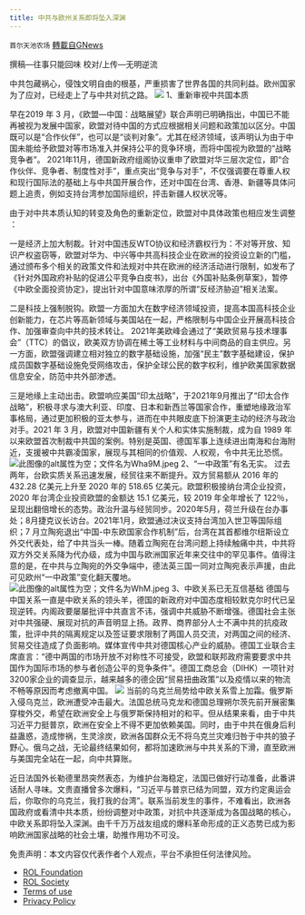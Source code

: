 ```yaml
---
title: 中共与欧州关系即将坠入深渊
---
```

`首尔天池农场` [轉載自GNews](https://gnews.org/zh-hans/2114838/)

撰稿—往事只能回味
校对/上传—无明逆流

中共包藏祸心，侵蚀文明自由的根基，严重损害了世界各国的共同利益。欧州国家为了应对，已经走上了与中共对抗之路。
![](https://assets.gnews.org/wp-content/uploads/2022/03/32.5M.jpeg)
1、重新审视中共国本质

早在2019 年 3 月，《欧盟—中国：战略展望》联合声明已明确指出，中国已不能再被视为发展中国家，欧盟对待中国的方式应根据相关问题和政策加以区分。中国既可以是“合作伙伴”，也可以是“谈判对象”。尤其在经济领域，该声明认为由于中国未能给予欧盟对等市场准入并保持公平的竞争环境，而将中国视为欧盟的“战略竞争者”。
2021年11月，德国新政府组阁协议重申了欧盟对华三层次定位，即“合作伙伴、竞争者、制度性对手”，重点突出“竞争与对手”，不仅强调要在尊重人权和现行国际法的基础上与中共国开展合作，还对中国在台湾、香港、新疆等具体问题上追责，例如支持台湾参加国际组织，抨击新疆人权状况等。

由于对中共本质认知的转变及角色的重新定位，欧盟对中具体政策也相应发生调整 ：

一是经济上加大制裁。针对中国违反WTO协议和经济霸权行为：不对等开放、知识产权盗窃等，欧盟对华为、中兴等中共高科技企业在欧洲的投资设立新的门槛，通过颁布多个相关的政策文件和法规对中共在欧洲的经济活动进行限制，如发布了《针对外国政府补贴的促进公平竞争白皮书》，出台《外国补贴条例草案》，暂停《中欧全面投资协定》，提出针对中国意味浓厚的所谓“反经济胁迫”相关法案。

二是科技上强制脱钩。欧盟一方面加大在数字经济领域投资，提高本国高科技企业创新能力，在芯片等高新领域与美国站在一起，严格限制与中国企业开展高科技合作、加强审查向中共的技术转让。 2021年美欧峰会通过了“美欧贸易与技术理事会”（TTC）的倡议，欧美双方协调在稀土等工业材料与中间商品的自主供应。另一方面，欧盟强调建立相对独立的数字基础设施，加强“民主”数字基础建设，保护成员国数字基础设施免受网络攻击，保护全球公民的数字权利，维护欧美国家数据信息安全，防范中共外部渗透。

三是地缘上主动出击。欧盟响应美国“印太战略”，于2021年9月推出了“印太合作战略”，积极寻求与澳大利亚、印度、日本和新西兰等国家合作，重塑地缘政治军事格局，通过更加积极的亚太参与，进而在中共眼皮底下扮演更主动的经济与政治对手。2021 年 3 月，欧盟对中国新疆有关个人和实体实施制裁，成为自 1989 年以来欧盟首次制裁中共国的案例。特别是英国、德国军事上连续进出南海和台海附近，支援被中共霸凌国家，展现与其相同的价值观、人权观，令中共无比恐慌。
![此图像的alt属性为空；文件名为Wha9M.jpeg](https://assets.gnews.org/wp-content/uploads/2022/03/Wha9M.jpeg)
2、“一中政策”有名无实。
过去两年，台欧实质关系迅速发展，经贸往来不断提升。双方贸易额从 2016 年的 432.28 亿美元上升至 2020 年的 518.65 亿美元。欧盟积极接纳台湾企业投资，2020 年台湾企业投资欧盟的金额达 15.1 亿美元，较 2019 年全年增长了 122％，呈现出翻倍增长的态势。政治升温与经贸同步。2020年5月，荷兰升级在台办事处；8月捷克议长访台。2021年1月，欧盟通过决议支持台湾加入世卫等国际组织；7 月立陶宛退出“中国-中东欧国家合作机制”后，台湾在其首都维尔纽斯设立外交代表处，给了中共当头一棒。随着立陶宛在台湾问题上持续触痛中共，中共将双方外交关系降为代办级，成为中国与欧洲国家近年来交往中的罕见事件。值得注意的是，在中共与立陶宛的外交争端中，德法英三国一同对立陶宛表示声援，由此可见欧州“一中政策”变化翻天覆地。
![此图像的alt属性为空；文件名为WhM.jpeg](https://assets.gnews.org/wp-content/uploads/2022/03/WhM.jpeg)
3、中欧关系已无互信基础
德国与中国关系一直是中欧关系的领头羊，德国的新政府对中国态度相较默克尔时代已呈现逆转。内阁政要屡屡批评中共直言不讳，强调中共威胁不断增强。德国社会主张对中共强硬、展现对抗的声音明显上扬。政界、商界部分人士不满中共的抗疫政策，批评中共的隔离规定以及签证要求限制了两国人员交流，对两国之间的经济、贸易交往造成了负面影响。媒体宣传中共对德国核心产业的威胁。德国工业联合主席直言：“德中两国的市场开放不对称性不可接受，欧盟和联邦政府需要要求中共国作为国际市场的参与者创造公平的竞争条件”。德国工商总会（DIHK）一项针对 3200家企业的调查显示，越来越多的德企因“贸易扭曲政策”以及疫情以来的物流不畅等原因而考虑撤离中国。
![](https://assets.gnews.org/wp-content/uploads/2022/03/W99M.jpeg)
当前的乌克兰局势给中欧关系雪上加霜。俄罗斯入侵乌克兰，欧洲遭受冲击最大。法国总统马克龙和德国总理朔尔茨先前开展密集穿梭外交，希望在欧洲安全上与俄罗斯保持相对的和平。但从结果来看，由于中共习近平力挺普京，欧洲在安全上不得不更加依赖美国。同时，由于中共在俄身后利益蛊惑，造成惨祸，生灵涂炭，欧洲各国群众无不将乌克兰灾难归咎于中共的狼子野心。俄乌之战，无论最终结果如何，都将加速欧洲与中共关系的下滑，直至欧洲与美国完全站在一起，向中共算账。

近日法国外长勒德里昂突然表态，为维护台海稳定，法国已做好行动准备，此番讲话耐人寻味。文贵直播曾多次爆料，“习近平与普京已结为同盟，双方约定奥运会后，你取你的乌克兰，我打我的台湾”。联系当前发生的事件，不难看出，欧洲各国政府或看清中共本质，纷纷调整对中政策，对抗中共逐渐成为各国战略的核心，中欧关系即将坠入深渊。由千千万万战友组成的爆料革命形成的正义态势已成为影响欧洲国家战略的社会土壤，助推作用功不可没。

 

免责声明：本文内容仅代表作者个人观点，平台不承担任何法律风险。

- [ROL Foundation](https://rolfoundation.org/)
- [ROL Society](https://rolsociety.org/)
- [Terms of use](https://gnews.org/terms-of-use-3/)
- [Privacy Policy](https://gnews.org/privacy-policy/)
